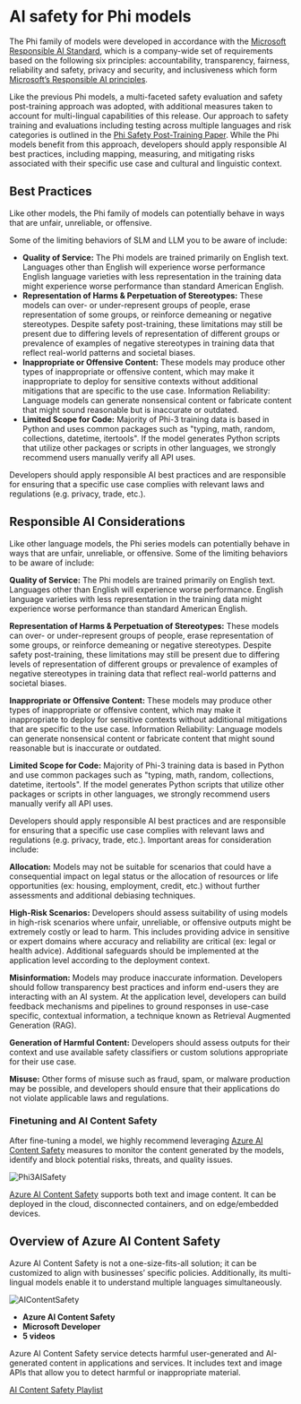 # AI safety for Phi models
The Phi family of models were developed in accordance with the [Microsoft Responsible AI Standard](https://query.prod.cms.rt.microsoft.com/cms/api/am/binary/RE5cmFl), which is a company-wide set of requirements based on the following six principles: accountability, transparency, fairness, reliability and safety, privacy and security, and inclusiveness which form [Microsoft’s Responsible AI principles](https://www.microsoft.com/ai/responsible-ai). 

Like the previous Phi models, a multi-faceted safety evaluation and safety post-training approach was adopted, with additional measures taken to account for multi-lingual capabilities of this release. Our approach to safety training and evaluations including testing across multiple languages and risk categories is outlined in the [Phi Safety Post-Training Paper](https://arxiv.org/abs/2407.13833). While the Phi models benefit from this approach, developers should apply responsible AI best practices, including mapping, measuring, and mitigating risks associated with their specific use case and cultural and linguistic context.

## Best Practices

Like other models, the Phi family of models can potentially behave in ways that are unfair, unreliable, or offensive.

Some of the limiting behaviors of SLM and LLM you to be aware of include:

- **Quality of Service:** The Phi models are trained primarily on English text. Languages other than English will experience worse performance English language varieties with less representation in the training data might experience worse performance than standard American English.
- **Representation of Harms & Perpetuation of Stereotypes:** These models can over- or under-represent groups of people, erase representation of some groups, or reinforce demeaning or negative stereotypes. Despite safety post-training, these limitations may still be present due to differing levels of representation of different groups or prevalence of examples of negative stereotypes in training data that reflect real-world patterns and societal biases.
- **Inappropriate or Offensive Content:** These models may produce other types of inappropriate or offensive content, which may make it inappropriate to deploy for sensitive contexts without additional mitigations that are specific to the use case.
Information Reliability: Language models can generate nonsensical content or fabricate content that might sound reasonable but is inaccurate or outdated.
- **Limited Scope for Code:** Majority of Phi-3 training data is based in Python and uses common packages such as "typing, math, random, collections, datetime, itertools". If the model generates Python scripts that utilize other packages or scripts in other languages, we strongly recommend users manually verify all API uses.

Developers should apply responsible AI best practices and are responsible for ensuring that a specific use case complies with relevant laws and regulations (e.g. privacy, trade, etc.). 

## Responsible AI Considerations

Like other language models, the Phi series models can potentially behave in ways that are unfair, unreliable, or offensive. Some of the limiting behaviors to be aware of include:

**Quality of Service:** The Phi models are trained primarily on English text. Languages other than English will experience worse performance. English language varieties with less representation in the training data might experience worse performance than standard American English.

**Representation of Harms & Perpetuation of Stereotypes:** These models can over- or under-represent groups of people, erase representation of some groups, or reinforce demeaning or negative stereotypes. Despite safety post-training, these limitations may still be present due to differing levels of representation of different groups or prevalence of examples of negative stereotypes in training data that reflect real-world patterns and societal biases.

**Inappropriate or Offensive Content:** These models may produce other types of inappropriate or offensive content, which may make it inappropriate to deploy for sensitive contexts without additional mitigations that are specific to the use case.
Information Reliability: Language models can generate nonsensical content or fabricate content that might sound reasonable but is inaccurate or outdated.

**Limited Scope for Code:** Majority of Phi-3 training data is based in Python and use common packages such as "typing, math, random, collections, datetime, itertools". If the model generates Python scripts that utilize other packages or scripts in other languages, we strongly recommend users manually verify all API uses.

Developers should apply responsible AI best practices and are responsible for ensuring that a specific use case complies with relevant laws and regulations (e.g. privacy, trade, etc.). Important areas for consideration include:

**Allocation:** Models may not be suitable for scenarios that could have a consequential impact on legal status or the allocation of resources or life opportunities (ex: housing, employment, credit, etc.) without further assessments and additional debiasing techniques.

**High-Risk Scenarios:** Developers should assess suitability of using models in high-risk scenarios where unfair, unreliable, or offensive outputs might be extremely costly or lead to harm. This includes providing advice in sensitive or expert domains where accuracy and reliability are critical (ex: legal or health advice). Additional safeguards should be implemented at the application level according to the deployment context.

**Misinformation:** Models may produce inaccurate information. Developers should follow transparency best practices and inform end-users they are interacting with an AI system. At the application level, developers can build feedback mechanisms and pipelines to ground responses in use-case specific, contextual information, a technique known as Retrieval Augmented Generation (RAG).

**Generation of Harmful Content:** Developers should assess outputs for their context and use available safety classifiers or custom solutions appropriate for their use case.

**Misuse:** Other forms of misuse such as fraud, spam, or malware production may be possible, and developers should ensure that their applications do not violate applicable laws and regulations.

### Finetuning and AI Content Safety

After fine-tuning a model, we highly recommend leveraging [Azure AI Content Safety](https://learn.microsoft.com/azure/ai-services/content-safety/overview) measures to monitor the content generated by the models, identify and block potential risks, threats, and quality issues.

![Phi3AISafety](../../../imgs/01/01.phi3aisafety.png)

[Azure AI Content Safety](https://learn.microsoft.com/azure/ai-services/content-safety/overview) supports both text and image content. It can be deployed in the cloud, disconnected containers, and on edge/embedded devices.

## Overview of Azure AI Content Safety

Azure AI Content Safety is not a one-size-fits-all solution; it can be customized to align with businesses’ specific policies. Additionally, its multi-lingual models enable it to understand multiple languages simultaneously.

![AIContentSafety](../../../imgs/01/01.AIcontentsafety.png)

- **Azure AI Content Safety**
- **Microsoft Developer**
- **5 videos**

Azure AI Content Safety service detects harmful user-generated and AI-generated content in applications and services. It includes text and image APIs that allow you to detect harmful or inappropriate material.

[AI Content Safety Playlist](https://www.youtube.com/playlist?list=PLlrxD0HtieHjaQ9bJjyp1T7FeCbmVcPkQ)
